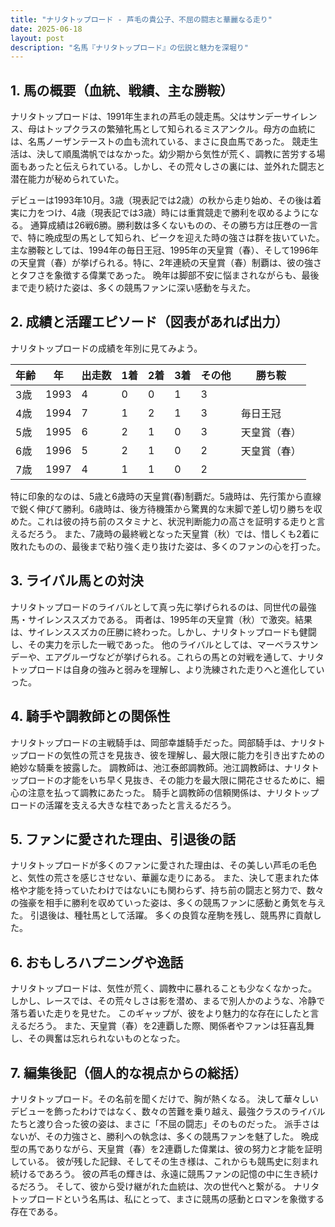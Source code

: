 ```yaml
---
title: "ナリタトップロード - 芦毛の貴公子、不屈の闘志と華麗なる走り"
date: 2025-06-18
layout: post
description: "名馬『ナリタトップロード』の伝説と魅力を深堀り"
---
```


## 1. 馬の概要（血統、戦績、主な勝鞍）

ナリタトップロードは、1991年生まれの芦毛の競走馬。父はサンデーサイレンス、母はトップクラスの繁殖牝馬として知られるミスアンクル。母方の血統には、名馬ノーザンテーストの血も流れている、まさに良血馬であった。  競走生活は、決して順風満帆ではなかった。幼少期から気性が荒く、調教に苦労する場面もあったと伝えられている。しかし、その荒々しさの裏には、並外れた闘志と潜在能力が秘められていた。

デビューは1993年10月。3歳（現表記では2歳）の秋から走り始め、その後は着実に力をつけ、4歳（現表記では3歳）時には重賞競走で勝利を収めるようになる。  通算成績は26戦6勝。勝利数は多くないものの、その勝ち方は圧巻の一言で、特に晩成型の馬として知られ、ピークを迎えた時の強さは群を抜いていた。  主な勝鞍としては、1994年の毎日王冠、1995年の天皇賞（春）、そして1996年の天皇賞（春）が挙げられる。特に、2年連続の天皇賞（春）制覇は、彼の強さとタフさを象徴する偉業であった。  晩年は脚部不安に悩まされながらも、最後まで走り続けた姿は、多くの競馬ファンに深い感動を与えた。


## 2. 成績と活躍エピソード（図表があれば出力）

ナリタトップロードの成績を年別に見てみよう。

| 年齢 | 年 | 出走数 | 1着 | 2着 | 3着 | その他 | 勝ち鞍 |
|---|---|---|---|---|---|---|---|
| 3歳 | 1993 | 4 | 0 | 0 | 1 | 3 |  |
| 4歳 | 1994 | 7 | 1 | 2 | 1 | 3 | 毎日王冠 |
| 5歳 | 1995 | 6 | 2 | 1 | 0 | 3 | 天皇賞（春） |
| 6歳 | 1996 | 5 | 2 | 1 | 0 | 2 | 天皇賞（春） |
| 7歳 | 1997 | 4 | 1 | 1 | 0 | 2 |  |


特に印象的なのは、5歳と6歳時の天皇賞(春)制覇だ。5歳時は、先行策から直線で鋭く伸びて勝利。6歳時は、後方待機策から驚異的な末脚で差し切り勝ちを収めた。これは彼の持ち前のスタミナと、状況判断能力の高さを証明する走りと言えるだろう。  また、7歳時の最終戦となった天皇賞（秋）では、惜しくも2着に敗れたものの、最後まで粘り強く走り抜けた姿は、多くのファンの心を打った。


## 3. ライバル馬との対決

ナリタトップロードのライバルとして真っ先に挙げられるのは、同世代の最強馬・サイレンススズカである。  両者は、1995年の天皇賞（秋）で激突。結果は、サイレンススズカの圧勝に終わった。しかし、ナリタトップロードも健闘し、その実力を示した一戦であった。  他のライバルとしては、マーベラスサンデーや、エアグルーヴなどが挙げられる。これらの馬との対戦を通して、ナリタトップロードは自身の強みと弱みを理解し、より洗練された走りへと進化していった。


## 4. 騎手や調教師との関係性

ナリタトップロードの主戦騎手は、岡部幸雄騎手だった。岡部騎手は、ナリタトップロードの気性の荒さを見抜き、彼を理解し、最大限に能力を引き出すための絶妙な騎乗を披露した。  調教師は、池江泰郎調教師。池江調教師は、ナリタトップロードの才能をいち早く見抜き、その能力を最大限に開花させるために、細心の注意を払って調教にあたった。  騎手と調教師の信頼関係は、ナリタトップロードの活躍を支える大きな柱であったと言えるだろう。


## 5. ファンに愛された理由、引退後の話

ナリタトップロードが多くのファンに愛された理由は、その美しい芦毛の毛色と、気性の荒さを感じさせない、華麗な走りにある。  また、決して恵まれた体格や才能を持っていたわけではないにも関わらず、持ち前の闘志と努力で、数々の強豪を相手に勝利を収めていった姿は、多くの競馬ファンに感動と勇気を与えた。  引退後は、種牡馬として活躍。  多くの良質な産駒を残し、競馬界に貢献した。


## 6. おもしろハプニングや逸話

ナリタトップロードは、気性が荒く、調教中に暴れることも少なくなかった。  しかし、レースでは、その荒々しさは影を潜め、まるで別人かのような、冷静で落ち着いた走りを見せた。  このギャップが、彼をより魅力的な存在にしたと言えるだろう。  また、天皇賞（春）を2連覇した際、関係者やファンは狂喜乱舞し、その興奮は忘れられないものとなった。


## 7. 編集後記（個人的な視点からの総括）

ナリタトップロード。その名前を聞くだけで、胸が熱くなる。  決して華々しいデビューを飾ったわけではなく、数々の苦難を乗り越え、最強クラスのライバルたちと渡り合った彼の姿は、まさに「不屈の闘志」そのものだった。  派手さはないが、その力強さと、勝利への執念は、多くの競馬ファンを魅了した。  晩成型の馬でありながら、天皇賞（春）を2連覇した偉業は、彼の努力と才能を証明している。  彼が残した記録、そしてその生き様は、これからも競馬史に刻まれ続けるであろう。  彼の芦毛の輝きは、永遠に競馬ファンの記憶の中に生き続けるだろう。  そして、彼から受け継がれた血統は、次の世代へと繋がる。  ナリタトップロードという名馬は、私にとって、まさに競馬の感動とロマンを象徴する存在である。

